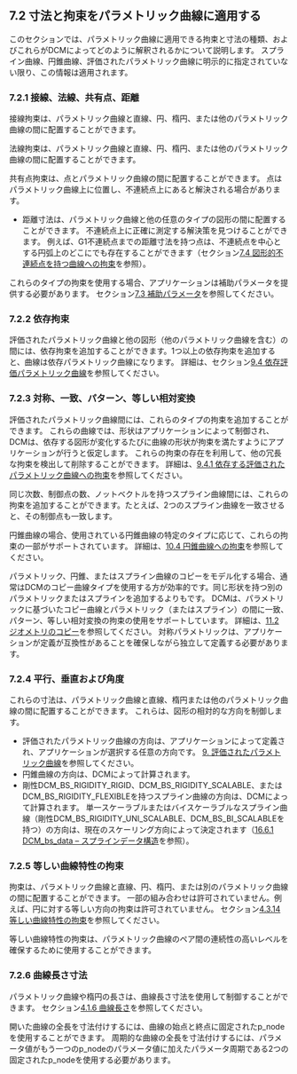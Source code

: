 ## 7.2 寸法と拘束をパラメトリック曲線に適用する

このセクションでは、パラメトリック曲線に適用できる拘束と寸法の種類、およびこれらがDCMによってどのように解釈されるかについて説明します。
スプライン曲線、円錐曲線、評価されたパラメトリック曲線に明示的に指定されていない限り、この情報は適用されます。

### 7.2.1 接線、法線、共有点、距離

接線拘束は、パラメトリック曲線と直線、円、楕円、または他のパラメトリック曲線の間に配置することができます。

法線拘束は、パラメトリック曲線と直線、円、楕円、または他のパラメトリック曲線の間に配置することができます。

共有点拘束は、点とパラメトリック曲線の間に配置することができます。
点はパラメトリック曲線上に位置し、不連続点上にあると解決される場合があります。

- 距離寸法は、パラメトリック曲線と他の任意のタイプの図形の間に配置することができます。
不連続点上に正確に測定する解決策を見つけることができます。
例えば、G1不連続点までの距離寸法を持つ点は、不連続点を中心とする円弧上のどこにでも存在することができます（セクション[7.4 図形的不連続点を持つ曲線への拘束](7.4._Constraints_to_curves_with_geometric_discontinuities.md)を参照）。

これらのタイプの拘束を使用する場合、アプリケーションは補助パラメータを提供する必要があります。
セクション[7.3 補助パラメータ](7.3._Help_parameters.md)を参照してください。

### 7.2.2 依存拘束

評価されたパラメトリック曲線と他の図形（他のパラメトリック曲線を含む）の間には、依存拘束を追加することができます。1つ以上の依存拘束を追加すると、曲線は依存パラメトリック曲線になります。
詳細は、セクション[9.4 依存評価パラメトリック曲線](9.4._Dependent_evaluated_parametric_curves.md)を参照してください。

### 7.2.3 対称、一致、パターン、等しい相対変換

評価されたパラメトリック曲線間には、これらのタイプの拘束を追加することができます。
これらの曲線では、形状はアプリケーションによって制御され、DCMは、依存する図形が変化するたびに曲線の形状が拘束を満たすようにアプリケーションが行うと仮定します。
これらの拘束の存在を利用して、他の冗長な拘束を検出して削除することができます。
詳細は、[9.4.1 依存する評価されたパラメトリック曲線への拘束](9.4._Dependent_evaluated_parametric_curves.md)を参照してください。

同じ次数、制御点の数、ノットベクトルを持つスプライン曲線間には、これらの拘束を追加することができます。たとえば、2つのスプライン曲線を一致させると、その制御点も一致します。

円錐曲線の場合、使用されている円錐曲線の特定のタイプに応じて、これらの拘束の一部がサポートされています。
詳細は、[10.4 円錐曲線への拘束](10.4._Constraints_to_conics.md)を参照してください。

パラメトリック、円錐、またはスプライン曲線のコピーをモデル化する場合、通常はDCMのコピー曲線タイプを使用する方が効率的です。同じ形状を持つ別のパラメトリックまたはスプラインを追加するよりもです。
DCMは、パラメトリックに基づいたコピー曲線とパラメトリック（またはスプライン）の間に一致、パターン、等しい相対変換の拘束の使用をサポートしています。
詳細は、[11.2 ジオメトリのコピー](11.2._Copy_geometry.md)を参照してください。
対称パラメトリックは、アプリケーションが定義が互換性があることを確保しながら独立して定義する必要があります。

### 7.2.4 平行、垂直および角度

これらの寸法は、パラメトリック曲線と直線、楕円または他のパラメトリック曲線の間に配置することができます。
これらは、図形の相対的な方向を制御します。

- 評価されたパラメトリック曲線の方向は、アプリケーションによって定義され、アプリケーションが選択する任意の方向です。
[9. 評価されたパラメトリック曲線](9._Evaluated_parametric_curves.md)を参照してください。
- 円錐曲線の方向は、DCMによって計算されます。
- 剛性DCM\_BS\_RIGIDITY\_RIGID、DCM\_BS\_RIGIDITY\_SCALABLE、またはDCM\_BS\_RIGIDITY\_FLEXIBLEを持つスプライン曲線の方向は、DCMによって計算されます。
単一スケーラブルまたはバイスケーラブルなスプライン曲線（剛性DCM\_BS\_RIGIDITY\_UNI\_SCALABLE、DCM\_BS\_BI\_SCALABLEを持つ）の方向は、現在のスケーリング方向によって決定されます（[16.6.1 DCM\_bs\_data – スプラインデータ構造](16.6._Spline_functions.md)を参照）。

### 7.2.5 等しい曲線特性の拘束

拘束は、パラメトリック曲線と直線、円、楕円、または別のパラメトリック曲線の間に配置することができます。
一部の組み合わせは許可されていません。例えば、円に対する等しい方向の拘束は許可されていません。
セクション[4.3.14 等しい曲線特性の拘束](4.3._Logical_constraints.md)を参照してください。

等しい曲線特性の拘束は、パラメトリック曲線のペア間の連続性の高いレベルを確保するために使用することができます。

### 7.2.6 曲線長さ寸法

パラメトリック曲線や楕円の長さは、曲線長さ寸法を使用して制御することができます。
セクション[4.1.6 曲線長さ](4.1._Dimensions_with_a_value.md)を参照してください。

開いた曲線の全長を寸法付けするには、曲線の始点と終点に固定されたp\_nodeを使用することができます。
周期的な曲線の全長を寸法付けするには、パラメータ値がもう一つのp\_nodeのパラメータ値に加えたパラメータ周期である2つの固定されたp\_nodeを使用する必要があります。
